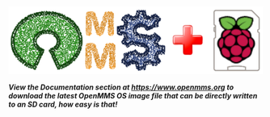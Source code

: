 <img src="../images/openmms_os.png">
<br>

***View the Documentation section at https://www.openmms.org to download the latest OpenMMS OS image file that can be directly written to an SD card, how easy is that!***
